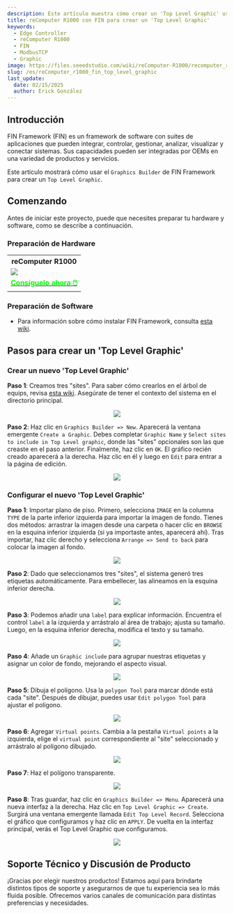 ```yaml
---
description: Este artículo muestra cómo crear un 'Top Level Graphic' usando FIN Framework en reComputer R1000.
title: reComputer R1000 con FIN para crear un 'Top Level Graphic'
keywords:
  - Edge Controller
  - reComputer R1000
  - FIN
  - ModbusTCP
  - Graphic
image: https://files.seeedstudio.com/wiki/reComputer-R1000/recomputer_r_images/01.png
slug: /es/reComputer_r1000_fin_top_level_graphic
last_update:
  date: 02/15/2025
  author: Erick González
---
```


## Introducción

FIN Framework (FIN) es un framework de software con suites de aplicaciones que pueden integrar, controlar, gestionar, analizar, visualizar y conectar sistemas. Sus capacidades pueden ser integradas por OEMs en una variedad de productos y servicios.

Este artículo mostrará cómo usar el `Graphics Builder` de FIN Framework para crear un `Top Level Graphic`.

## Comenzando

Antes de iniciar este proyecto, puede que necesites preparar tu hardware y software, como se describe a continuación.

### Preparación de Hardware

<div class="table-center">
	<table class="table-nobg">
    <tr class="table-trnobg">
      <th class="table-trnobg">reComputer R1000</th>
		</tr>
    <tr class="table-trnobg"></tr>
		<tr class="table-trnobg">
			<td class="table-trnobg"><div style={{textAlign:'center'}}><img src="https://files.seeedstudio.com/wiki/reComputer-R1000/recomputer_r_images/01.png" style={{width:300, height:'auto'}}/></div></td>
		</tr>
    <tr class="table-trnobg"></tr>
		<tr class="table-trnobg">
			<td class="table-trnobg"><div class="get_one_now_container" style={{textAlign: 'center'}}><a class="get_one_now_item" href="https://www.seeedstudio.com/reComputer-R1025-10-p-5895.html" target="_blank">
              <strong><span><font color={'FFFFFF'} size={"4"}> Consíguelo ahora 🖱️</font></span></strong>
          </a></div></td>
      </tr>
    </table>
</div>

### Preparación de Software

* Para información sobre cómo instalar FIN Framework, consulta [esta wiki](https://wiki.seeedstudio.com/reComputer_r1000_install_fin/).

## Pasos para crear un 'Top Level Graphic'

### Crear un nuevo 'Top Level Graphic'

**Paso 1**: Creamos tres "sites". Para saber cómo crearlos en el árbol de equips, revisa [esta wiki](https://wiki.seeedstudio.com/reComputer_r1000_fin_modbus_tcp_and_rtu/#add-data-points-to-equip-tree). Asegúrate de tener el contexto del sistema en el directorio principal.

<center><img width={600} src="https://files.seeedstudio.com/wiki/reComputer-R1000/fin/Top_grap_Equip_tree_and_top_path.png" /></center>

**Paso 2**: Haz clic en `Graphics Builder => New`. Aparecerá la ventana emergente `Create a Graphic`. Debes completar `Graphic Name` y `Select sites to include in Top Level graphic`, donde las "sites" opcionales son las que creaste en el paso anterior. Finalmente, haz clic en `OK`. El gráfico recién creado aparecerá a la derecha. Haz clic en él y luego en `Edit` para entrar a la página de edición.

<center><img width={600} src="https://files.seeedstudio.com/wiki/reComputer-R1000/fin/Top_Grap_1.gif" /></center>

### Configurar el nuevo 'Top Level Graphic'

**Paso 1**: Importar plano de piso. Primero, selecciona `IMAGE` en la columna `TYPE` de la parte inferior izquierda para importar la imagen de fondo. Tienes dos métodos: arrastrar la imagen desde una carpeta o hacer clic en `BROWSE` en la esquina inferior izquierda (si ya importaste antes, aparecerá ahí). Tras importar, haz clic derecho y selecciona `Arrange => Send to back` para colocar la imagen al fondo.

<center><img width={600} src="https://files.seeedstudio.com/wiki/reComputer-R1000/fin/Top_Grap_2.gif" /></center>

**Paso 2**: Dado que seleccionamos tres "sites", el sistema generó tres etiquetas automáticamente. Para embellecer, las alineamos en la esquina inferior derecha.

<center><img width={600} src="https://files.seeedstudio.com/wiki/reComputer-R1000/fin/Top_Grap_3.gif" /></center>

**Paso 3**: Podemos añadir una `label` para explicar información. Encuentra el control `label` a la izquierda y arrástralo al área de trabajo; ajusta su tamaño. Luego, en la esquina inferior derecha, modifica el texto y su tamaño.

<center><img width={600} src="https://files.seeedstudio.com/wiki/reComputer-R1000/fin/Top_Grap_4.gif" /></center>

**Paso 4**: Añade un `Graphic include` para agrupar nuestras etiquetas y asignar un color de fondo, mejorando el aspecto visual.

<center><img width={600} src="https://files.seeedstudio.com/wiki/reComputer-R1000/fin/Top_Grap_5.gif" /></center>

**Paso 5**: Dibuja el polígono. Usa la `polygon Tool` para marcar dónde está cada "site". Después de dibujar, puedes usar `Edit polygon Tool` para ajustar el polígono.

<center><img width={600} src="https://files.seeedstudio.com/wiki/reComputer-R1000/fin/Top_Grap_6.gif" /></center>

**Paso 6**: Agregar `Virtual points`. Cambia a la pestaña `Virtual points` a la izquierda, elige el `virtual point` correspondiente al "site" seleccionado y arrástralo al polígono dibujado.

<center><img width={600} src="https://files.seeedstudio.com/wiki/reComputer-R1000/fin/Top_Grap_7.gif" /></center>

**Paso 7**: Haz el polígono transparente.

<center><img width={600} src="https://files.seeedstudio.com/wiki/reComputer-R1000/fin/Top_Grap_8.gif" /></center>

**Paso 8**: Tras guardar, haz clic en `Graphics Builder => Menu`. Aparecerá una nueva interfaz a la derecha. Haz clic en `Top Level Graphic => Create`. Surgirá una ventana emergente llamada `Edit Top Level Record`. Selecciona el gráfico que configuramos y haz clic en `APPLY`. De vuelta en la interfaz principal, verás el Top Level Graphic que configuramos.

<center><img width={600} src="https://files.seeedstudio.com/wiki/reComputer-R1000/fin/Top_Grap_9.gif" /></center>

## Soporte Técnico y Discusión de Producto

¡Gracias por elegir nuestros productos! Estamos aquí para brindarte distintos tipos de soporte y asegurarnos de que tu experiencia sea lo más fluida posible. Ofrecemos varios canales de comunicación para distintas preferencias y necesidades.

<div class="button_tech_support_container">
<a href="https://forum.seeedstudio.com/" class="button_forum"></a>
<a href="https://www.seeedstudio.com/contacts" class="button_email"></a>
</div>

<div class="button_tech_support_container">
<a href="https://discord.gg/eWkprNDMU7" class="button_discord"></a>
<a href="https://github.com/Seeed-Studio/wiki-documents/discussions/69" class="button_discussion"></a>
</div>
